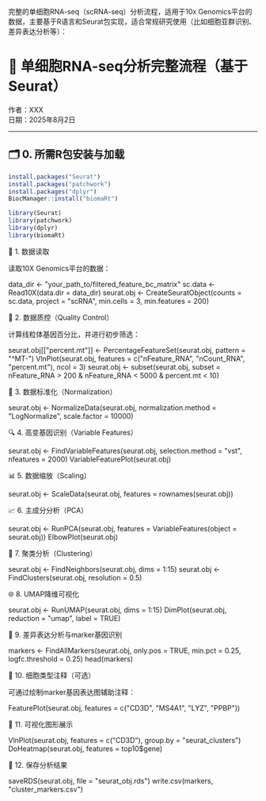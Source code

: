 完整的单细胞RNA-seq（scRNA-seq）分析流程，适用于10x Genomics平台的数据，主要基于R语言和Seurat包实现，适合常规研究使用（比如细胞亚群识别、差异表达分析等）：

# 🧬 单细胞RNA-seq分析完整流程（基于Seurat）

作者：XXX  
日期：2025年8月2日  

---

## 🗂️ 0. 所需R包安装与加载

```r
install.packages("Seurat")
install.packages("patchwork")
install.packages("dplyr")
BiocManager::install("biomaRt")

library(Seurat)
library(patchwork)
library(dplyr)
library(biomaRt)
```


📁 1. 数据读取

读取10X Genomics平台的数据：

data_dir <- "your_path_to/filtered_feature_bc_matrix"
sc.data <- Read10X(data.dir = data_dir)
seurat.obj <- CreateSeuratObject(counts = sc.data, project = "scRNA", min.cells = 3, min.features = 200)

🧼 2. 数据质控（Quality Control）

计算线粒体基因百分比，并进行初步筛选：

seurat.obj[["percent.mt"]] <- PercentageFeatureSet(seurat.obj, pattern = "^MT-")
VlnPlot(seurat.obj, features = c("nFeature_RNA", "nCount_RNA", "percent.mt"), ncol = 3)
seurat.obj <- subset(seurat.obj, subset = nFeature_RNA > 200 & nFeature_RNA < 5000 & percent.mt < 10)

🔬 3. 数据标准化（Normalization）

seurat.obj <- NormalizeData(seurat.obj, normalization.method = "LogNormalize", scale.factor = 10000)

🔍 4. 高变基因识别（Variable Features）

seurat.obj <- FindVariableFeatures(seurat.obj, selection.method = "vst", nfeatures = 2000)
VariableFeaturePlot(seurat.obj)

📊 5. 数据缩放（Scaling）

seurat.obj <- ScaleData(seurat.obj, features = rownames(seurat.obj))

📈 6. 主成分分析（PCA）

seurat.obj <- RunPCA(seurat.obj, features = VariableFeatures(object = seurat.obj))
ElbowPlot(seurat.obj)

🧱 7. 聚类分析（Clustering）

seurat.obj <- FindNeighbors(seurat.obj, dims = 1:15)
seurat.obj <- FindClusters(seurat.obj, resolution = 0.5)

🌐 8. UMAP降维可视化

seurat.obj <- RunUMAP(seurat.obj, dims = 1:15)
DimPlot(seurat.obj, reduction = "umap", label = TRUE)

🔎 9. 差异表达分析与marker基因识别

markers <- FindAllMarkers(seurat.obj, only.pos = TRUE, min.pct = 0.25, logfc.threshold = 0.25)
head(markers)

🧬 10. 细胞类型注释（可选）

可通过绘制marker基因表达图辅助注释：

FeaturePlot(seurat.obj, features = c("CD3D", "MS4A1", "LYZ", "PPBP"))

🎨 11. 可视化图形展示

VlnPlot(seurat.obj, features = c("CD3D"), group.by = "seurat_clusters")
DoHeatmap(seurat.obj, features = top10$gene)

💾 12. 保存分析结果

saveRDS(seurat.obj, file = "seurat_obj.rds")
write.csv(markers, "cluster_markers.csv")
